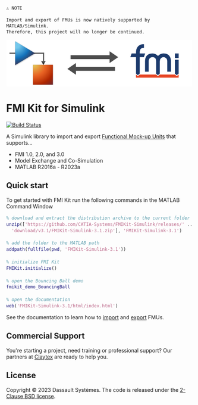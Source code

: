 ```
⚠️ NOTE

Import and export of FMUs is now natively supported by MATLAB/Simulink.
Therefore, this project will no longer be continued.
```

![FMI Kit banner](docs/images/banner.png)

# FMI Kit for Simulink

[![Build Status](https://dev.azure.com/CATIA-Systems/FMIKit-Simulink/_apis/build/status/CATIA-Systems.FMIKit-Simulink?branchName=master)](https://dev.azure.com/CATIA-Systems/FMIKit-Simulink/_build/latest?definitionId=4&branchName=master)

A Simulink library to import and export [Functional Mock-up Units](https://fmi-standard.org/) that supports...

- FMI 1.0, 2.0, and 3.0
- Model Exchange and Co-Simulation
- MATLAB R2016a - R2023a

## Quick start

To get started with FMI Kit run the following commands in the MATLAB Command Window

```matlab
% download and extract the distribution archive to the current folder
unzip(['https://github.com/CATIA-Systems/FMIKit-Simulink/releases/' ...
  'download/v3.1/FMIKit-Simulink-3.1.zip'], 'FMIKit-Simulink-3.1')

% add the folder to the MATLAB path
addpath(fullfile(pwd, 'FMIKit-Simulink-3.1'))

% initialize FMI Kit
FMIKit.initialize()

% open the Bouncing Ball demo
fmikit_demo_BouncingBall

% open the documentation
web('FMIKit-Simulink-3.1/html/index.html')
```

See the documentation to learn how to [import](docs/fmu_import.md) and [export](docs/fmu_export.md) FMUs.

## Commercial Support

You're starting a project, need training or professional support?
Our partners at [Claytex](https://www.claytex.com/about-us/contact-us/) are ready to help you.

## License

Copyright &copy; 2023 Dassault Syst&egrave;mes.
The code is released under the [2-Clause BSD license](LICENSE.txt).
